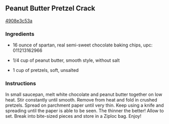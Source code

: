 ## Peanut Butter Pretzel Crack

[4908e3c53a](http://tastykitchen.com/recipes/desserts/peanut-butter-pretzel-crack/)

### Ingredients

 - 16 ounce of spartan, real semi-sweet chocolate baking chips, upc: 011213162966

 - 1/4 cup of peanut butter, smooth style, without salt

 - 1 cup of pretzels, soft, unsalted

### Instructions

In small saucepan, melt white chocolate and peanut butter together on low heat. Stir constantly until smooth. Remove from heat and fold in crushed pretzels. Spread on parchment paper until very thin. Keep using a knife and spreading until the paper is able to be seen. The thinner the better! Allow to set. Break into bite-sized pieces and store in a Ziploc bag. Enjoy!